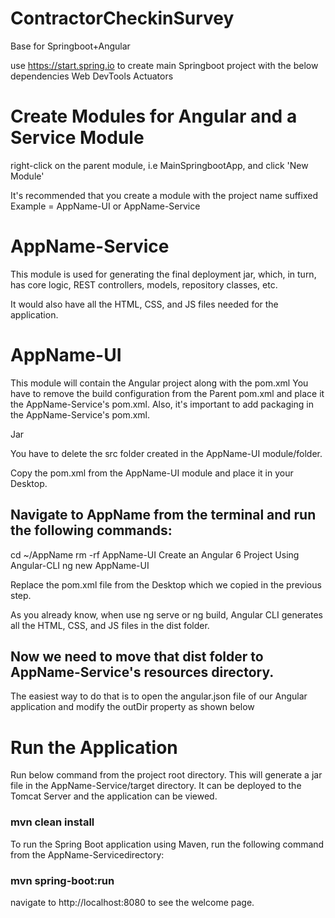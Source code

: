 # ContractorCheckinSurvey
Base for Springboot+Angular

use https://start.spring.io to create main Springboot project with the below dependencies
Web
DevTools
Actuators

# Create Modules for Angular and a Service Module
right-click on the parent module, i.e MainSpringbootApp, and click 'New Module' 

It's recommended that you create a module with the project name suffixed
Example = AppName-UI or AppName-Service

# AppName-Service
This module is used for generating the final deployment jar, which, in turn, has core logic, REST controllers, models, repository classes, etc.

It would also have all the HTML, CSS, and JS files needed for the application.

# AppName-UI
This module will contain the Angular project along with the pom.xml
You have to remove the build configuration from the Parent pom.xml and place it the AppName-Service's pom.xml.
Also, it's important to add packaging in the AppName-Service's pom.xml.

<packaging>Jar</packaging>

You have to delete the src folder created in the AppName-UI module/folder.

Copy the pom.xml from the AppName-UI module and place it in your Desktop.

## Navigate to AppName from the terminal and run the following commands:
cd ~/AppName
rm -rf AppName-UI
Create an Angular 6 Project Using Angular-CLI
ng new AppName-UI

Replace the pom.xml file from the Desktop which we copied in the previous step.

As you already know, when use ng serve or ng build, Angular CLI generates all the HTML, CSS, and JS files in the dist folder.

## Now we need to move that dist folder to AppName-Service's resources directory.
The easiest way to do that is to open the angular.json file of our Angular application and modify the outDir property as shown below

# Run the Application

Run below command from the project root directory. This will generate a jar file in the AppName-Service/target directory. It can be deployed to the Tomcat Server and the application can be viewed.
### mvn clean install

To run the Spring Boot application using Maven, run the following command from the AppName-Servicedirectory:
### mvn spring-boot:run

navigate to http://localhost:8080 to see the welcome page.
